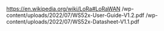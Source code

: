 https://en.wikipedia.org/wiki/LoRa#LoRaWAN
/wp-content/uploads/2022/07/WS52x-User-Guide-V1.2.pdf
/wp-content/uploads/2022/07/WS52x-Datasheet-V1.1.pdf
